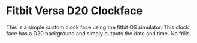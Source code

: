 # Fitbit Versa D20 Clockface   

This is a simple custom clock face using the fitbit OS simulator. This clock face has a D20 background and simply outputs the date and time. No frills.